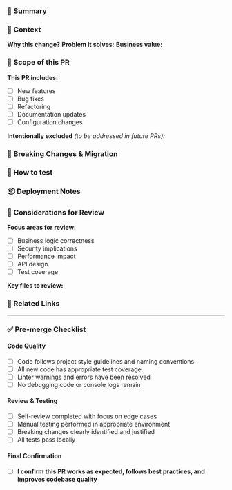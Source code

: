 <!-- Only fill in relevant sections. Remove any sections that don't apply to your PR. -->

### 🧾 Summary

<!-- Provide a concise summary (1-2 sentences) of what this PR accomplishes. Focus on user/business value. -->

### 🧩 Context

<!-- Explain the business problem or technical need this PR addresses. Reference specific user stories, bugs, or feature requirements. Avoid redundant content/sections. -->

**Why this change?**
**Problem it solves:**
**Business value:**

### 🧱 Scope of this PR

**This PR includes:**

- [ ] New features
- [ ] Bug fixes
- [ ] Refactoring
- [ ] Documentation updates
- [ ] Configuration changes

**Intentionally excluded** _(to be addressed in future PRs):_

### 🚨 Breaking Changes & Migration

<!-- List any breaking changes and provide migration instructions. If none, remove this section. -->

### 🧪 How to test

<!-- Provide specific testing instructions, steps to validate, or environment setup. Include relevant commands, test accounts, or feature flags. -->

### 📦 Deployment Notes

<!-- Special deployment requirements, database migrations, environment variables, or post-deployment steps. Remove if standard deployment. -->

### 🧠 Considerations for Review

**Focus areas for review:**

- [ ] Business logic correctness
- [ ] Security implications
- [ ] Performance impact
- [ ] API design
- [ ] Test coverage

**Key files to review:**

<!--
Example:
- contracts/CertificateManager.sol - Core minting logic and access controls
- libs/shared/types/certificate.types.ts - New data structures
- apps/api/src/certificate/certificate.service.ts - Business logic integration
-->

### 🔗 Related Links

<!-- Add links to documentation, Notion pages, ClickUp tasks, Figma designs, or previous/follow-up PRs. -->

---

### ✅ Pre-merge Checklist

<!-- Check all that apply. If an item is not applicable, add a short explanation (e.g., “N/A – docs-only”). -->

#### Code Quality

- [ ] Code follows project style guidelines and naming conventions
- [ ] All new code has appropriate test coverage
- [ ] Linter warnings and errors have been resolved
- [ ] No debugging code or console logs remain

#### Review & Testing

- [ ] Self-review completed with focus on edge cases
- [ ] Manual testing performed in appropriate environment
- [ ] Breaking changes clearly identified and justified
- [ ] All tests pass locally

#### Final Confirmation

- [ ] **I confirm this PR works as expected, follows best practices, and improves codebase quality**
